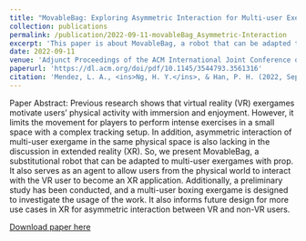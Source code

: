 ```yaml
---
title: "MovableBag: Exploring Asymmetric Interaction for Multi-user Exergame in Extended Reality"
collection: publications
permalink: /publication/2022-09-11-movableBag_Asymmetric-Interaction
excerpt: 'This paper is about MovableBag, a robot that can be adapted to multi-user exergames with props and as an interactive agent for physical interaction with user'
date: 2022-09-11
venue: 'Adjunct Proceedings of the ACM International Joint Conference on Pervasive and Ubiquitous Computing and the ACM International Symposium on Wearable Computers'
paperurl: 'https://dl.acm.org/doi/pdf/10.1145/3544793.3561316'
citation: 'Mendez, L. A., <ins>Ng, H. Y.</ins>, & Han, P. H. (2022, September). MovableBag: Exploring Asymmetric Interaction for Multi-user Exergame in Extended Reality. In <i>Adjunct Proceedings of the 2022 ACM International Joint Conference on Pervasive and Ubiquitous Computing and the 2022 ACM International Symposium on Wearable Computers</i> (pp. 515-519).'
---
```

Paper Abstract:
Previous research shows that virtual reality (VR) exergames motivate users’ physical activity with immersion and enjoyment. However, it limits the movement for players to perform intense exercises in a small space with a complex tracking setup. In addition, asymmetric interaction of multi-user exergame in the same physical space is also lacking in the discussion in extended reality (XR). So, we present MovableBag, a substitutional robot that can be adapted to multi-user exergames with prop. It also serves as an agent to allow users from the physical world to interact with the VR user to become an XR application. Additionally, a preliminary study has been conducted, and a multi-user boxing exergame is designed to investigate the usage of the work. It also informs future design for more use cases in XR for asymmetric interaction between VR and non-VR users.

[Download paper here](https://dl.acm.org/doi/pdf/10.1145/3544793.3561316)